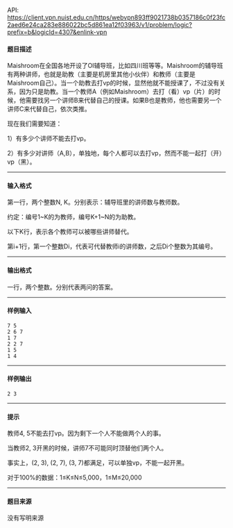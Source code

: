 API: https://client.vpn.nuist.edu.cn/https/webvpn893ff9021738b0357186c0f23fc2aed6e24ca283e886022bc5d861ea12f03963/v1/problem/logic?prefix=b&logicId=4307&enlink-vpn

#### 题目描述

Maishroom在全国各地开设了OI辅导班，比如四川班等等。Maishroom的辅导班有两种讲师，也就是助教（主要是机房里其他小伙伴）和教师（主要是Maishroom自己）。当一个助教去打vp的时候，显然他就不能授课了，不过没有关系，因为只是助教。当一个教师A（例如Maishroom）去打（看）vp（片）的时候，他需要找另一个讲师B来代替自己的授课。如果B也是教师，他也需要另一个讲师C来代替自己，依次类推。

现在我们需要知道：

1）有多少个讲师不能去打vp。

2）有多少对讲师（A,B），单独地，每个人都可以去打vp，然而不能一起打（开）vp（黑）。

---

#### 输入格式

第一行，两个整数N, K。分别表示：辅导班里的讲师数与教师数。

约定：编号1~K的为教师，编号K+1~N的为助教。

以下K行，表示各个教师可以被哪些讲师替代。

第i+1行，第一个整数Di，代表可代替教师i的讲师数，之后Di个整数为其编号。

---

#### 输出格式

一行，两个整数。分别代表两问的答案。

---

#### 样例输入
```
7 5
2 6 7
1 7
2 2 7
1 5
1 4

```

---

#### 样例输出
```
2 3
```

---

#### 提示

教师4, 5不能去打vp。因为剩下一个人不能做两个人的事。

当教师2, 3开黑的时候，讲师7不可能同时顶替他们两个人。

事实上，(2, 3), (2, 7), (3, 7)都满足，可以单独vp，不能一起开黑。

对于100%的数据：1≤K≤N≤5,000，1≤M≤20,000

---

#### 题目来源

没有写明来源